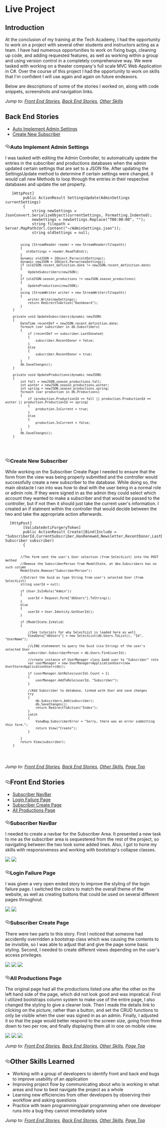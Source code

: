 <h1>Live Project</h1>
<h2>Introduction</h2>
<p>At the conclusion of my training at the Tech Academy, I had the opportunity to work on a project with several other students and instructors acting as a team. I have had numerous opportunities to work on fixing bugs, cleaning up code, and adding requested features, as well as working within a group and using version control in a completely comprehensive way. We were tasked with working on a theater company's full scale MVC Web Application in C#. Over the course of this project I had the opportunity to work on skills that I'm confident I will use again and again on future endeavors.</p>
<p>Below are descriptions of some of the stories I worked on, along with code snippets, screenshots and navigation links.</p>
<p><em>Jump to: <a href="#front-end-stories">Front End Stories</a>, <a href="#back-end-stories">Back End Stories</a>, <a href="#other-skills-learned">Other Skills</a></em></p>
<h2>Back End Stories</h2>
<ul>
  <li><a href="#sorting-network-table">Auto Implement Admin Settings</a></li>
  <li><a href="#sorting-network-table2">Create New Subscriber</a></li>
</ul>
<h3><a id="user-content-sorting-network-table" class="anchor" aria-hidden="true" href="#sorting-network-table"><svg class="octicon octicon-link" viewBox="0 0 16 16" version="1.1" width="16" height="16" aria-hidden="true"><path fill-rule="evenodd" d="M4 9h1v1H4c-1.5 0-3-1.69-3-3.5S2.55 3 4 3h4c1.45 0 3 1.69 3 3.5 0 1.41-.91 2.72-2 3.25V8.59c.58-.45 1-1.27 1-2.09C10 5.22 8.98 4 8 4H4c-.98 0-2 1.22-2 2.5S3 9 4 9zm9-3h-1v1h1c1 0 2 1.22 2 2.5S13.98 12 13 12H9c-.98 0-2-1.22-2-2.5 0-.83.42-1.64 1-2.09V6.25c-1.09.53-2 1.84-2 3.25C6 11.31 7.55 13 9 13h4c1.45 0 3-1.69 3-3.5S14.5 6 13 6z"></path></svg></a>Auto Implement Admin Settings</h3>
<p>I was tasked with editing the Admin Controller, to automatically update the entries in the subscriber and productions databases when the admin updated certain settings that are set to a JSON file. After updating the SettingsUpdate method to determine if certain settings were changed, it would call new Methods to loop through the entries in their respective databases and update the set property.</p>
<pre><code>   [HttpPost]
        public ActionResult SettingsUpdate(AdminSettings currentSettings)
        {
            string newSettings = JsonConvert.SerializeObject(currentSettings, Formatting.Indented);
            newSettings = newSettings.Replace("T00:00:00", "");
            string filepath = Server.MapPath(Url.Content("~/AdminSettings.json"));
            string oldSettings = null;
             
            using (StreamReader reader = new StreamReader(filepath))
            {
               oldSettings = reader.ReadToEnd();
            }
            dynamic oldJSON = JObject.Parse(oldSettings);
            dynamic newJSON = JObject.Parse(newSettings);
            if (oldJSON.recent_definition.date != newJSON.recent_definition.date)
            {
                UpdateSubscribers(newJSON);
            }
            if (oldJSON.season_productions != newJSON.season_productions)
            {
                UpdateProductions(newJSON);
            }
            using (StreamWriter writer = new StreamWriter(filepath))
            {
                writer.Write(newSettings);
                return RedirectToAction("Dashboard");
            }
        }

        private void UpdateSubscribers(dynamic newJSON)
        {
            DateTime recentDef = newJSON.recent_definition.date;
            foreach (var subscriber in db.Subscribers)
            {
                if (recentDef >= subscriber.LastDonated)
                {
                    subscriber.RecentDonor = false;
                }
                else
                {
                    subscriber.RecentDonor = true;
                }
            }
            db.SaveChanges();
        }

        private void UpdateProductions(dynamic newJSON)
        {
            int fall = newJSON.season_productions.fall;
            int winter = newJSON.season_productions.winter;
            int spring = newJSON.season_productions.spring;
            foreach (var production in db.Productions)
            {
                if (production.ProductionId == fall || production.ProductionId == winter || production.ProductionId == spring)
                {
                    production.IsCurrent = true;
                }
                else
                {
                    production.IsCurrent = false;
                }
            }
            db.SaveChanges();
        }       
</code></pre>
<h3><a id="user-content-sorting-network-table2" class="anchor" aria-hidden="true" href="#sorting-network-table"><svg class="octicon octicon-link" viewBox="0 0 16 16" version="1.1" width="16" height="16" aria-hidden="true"><path fill-rule="evenodd" d="M4 9h1v1H4c-1.5 0-3-1.69-3-3.5S2.55 3 4 3h4c1.45 0 3 1.69 3 3.5 0 1.41-.91 2.72-2 3.25V8.59c.58-.45 1-1.27 1-2.09C10 5.22 8.98 4 8 4H4c-.98 0-2 1.22-2 2.5S3 9 4 9zm9-3h-1v1h1c1 0 2 1.22 2 2.5S13.98 12 13 12H9c-.98 0-2-1.22-2-2.5 0-.83.42-1.64 1-2.09V6.25c-1.09.53-2 1.84-2 3.25C6 11.31 7.55 13 9 13h4c1.45 0 3-1.69 3-3.5S14.5 6 13 6z"></path></svg></a>Create New Subscriber</h3>
<p>While working on the Subscriber Create Page I needed to ensure that the form from the view was being properly submitted and the controller would successfully create a new subscriber to the database. While doing so, the main obstacle I ran into was how to deal with the user being in a normal role or admin role. If they were signed in as the admin they could select which account they wanted to make a subscriber and that would be passed to the controller, but if not then it should just take the current user's information. I created an if statment within the controller that would decide between the two and take the appropriate action afterwards.</p>
<pre><code>  [HttpPost]
        [ValidateAntiForgeryToken]
        public ActionResult Create([Bind(Include = "SubscriberId,CurrentSubscriber,HasRenewed,Newsletter,RecentDonor,LastDonated,LastDonationAmt,SpecialRequests,Notes")]  Subscriber subscriber)
        {
           
            //The form sent the user's User selection (from SelectList) into the POST method
            //Remove the SubscriberPerson from ModelState, at dbo.Subscribers has no such column
            ModelState.Remove("SubscriberPerson");

            //Extract the Guid as type String from user's selected User (from SelectList)
            string userId = null;

            if (User.IsInRole("Admin"))
            {
                userId = Request.Form["dbUsers"].ToString();
            }
            else 
            { 
                userId = User.Identity.GetUserId();
            }

            if (ModelState.IsValid)
            {
              
                //See tutorials for why SelectList is loaded here as well
                ViewData["dbUsers"] = new SelectList(db.Users.ToList(), "Id", "UserName");

                //LINQ statemenet to query the Guid (via String) of the user's selected User
                subscriber.SubscriberPerson = db.Users.Find(userId);

                //create instance of UserManager class &add user to "Subscriber" role
                var userManager = new UserManager<ApplicationUser>(new UserStore<ApplicationUser>(db));

                if (userManager.GetRoles(userId).Count < 1)
                {
                    userManager.AddToRole(userId, "Subscriber");
                }

                //Add Subscriber to database, linked with User and save changes
                try
                {
                    db.Subscribers.Add(subscriber);
                    db.SaveChanges();
                    return RedirectToAction("Index");
                }
                catch
                {
                    ViewBag.SubscriberError = "Sorry, there was an error submitting this form.";
                    return View("Create");
                }
                
            }
            return View(subscriber);
        }    
</code></pre>
<p><em>Jump to: <a href="#front-end-stories">Front End Stories</a>, <a href="#back-end-stories">Back End Stories</a>, <a href="#other-skills-learned">Other Skills</a>, <a href="#live-project">Page Top</a></em></p>
<h2><a id="user-content-front-end-stories" class="anchor" aria-hidden="true" href="#front-end-stories"><svg class="octicon octicon-link" viewBox="0 0 16 16" version="1.1" width="16" height="16" aria-hidden="true"><path fill-rule="evenodd" d="M4 9h1v1H4c-1.5 0-3-1.69-3-3.5S2.55 3 4 3h4c1.45 0 3 1.69 3 3.5 0 1.41-.91 2.72-2 3.25V8.59c.58-.45 1-1.27 1-2.09C10 5.22 8.98 4 8 4H4c-.98 0-2 1.22-2 2.5S3 9 4 9zm9-3h-1v1h1c1 0 2 1.22 2 2.5S13.98 12 13 12H9c-.98 0-2-1.22-2-2.5 0-.83.42-1.64 1-2.09V6.25c-1.09.53-2 1.84-2 3.25C6 11.31 7.55 13 9 13h4c1.45 0 3-1.69 3-3.5S14.5 6 13 6z"></path></svg></a>Front End Stories</h2>
<ul>
 <li><a href="#button-sizing-bug">Subscriber NavBar</a></li>
 <li><a href="#button-sizing-bug2">Login Failure Page</a></li>
 <li><a href="#button-sizing-bug3">Subscriber Create Page</a></li>
 <li><a href="#button-sizing-bug4">All Productions Page</a></li>
</ul>
<h3><a id="user-content-button-sizing-bug" class="anchor" aria-hidden="true" href="#button-sizing-bug"><svg class="octicon octicon-link" viewBox="0 0 16 16" version="1.1" width="16" height="16" aria-hidden="true"><path fill-rule="evenodd" d="M4 9h1v1H4c-1.5 0-3-1.69-3-3.5S2.55 3 4 3h4c1.45 0 3 1.69 3 3.5 0 1.41-.91 2.72-2 3.25V8.59c.58-.45 1-1.27 1-2.09C10 5.22 8.98 4 8 4H4c-.98 0-2 1.22-2 2.5S3 9 4 9zm9-3h-1v1h1c1 0 2 1.22 2 2.5S13.98 12 13 12H9c-.98 0-2-1.22-2-2.5 0-.83.42-1.64 1-2.09V6.25c-1.09.53-2 1.84-2 3.25C6 11.31 7.55 13 9 13h4c1.45 0 3-1.69 3-3.5S14.5 6 13 6z"></path></svg></a>Subscriber NavBar</h3>
<p>I needed to create a navbar for the Subscriber Area. It presented a new task to me as the subscriber area is sequestered from the rest of the project, so navigating between the two took some added lines. Also, I got to hone my skills with responsiveness and working with bootstrap's collapse classes.</p>
<img src="Screenshots/Sub_Navbar_After_1.png">
<img src="Screenshots/Sub_Navbar_After_3.png">
<h3><a id="user-content-button-sizing-bug2" class="anchor" aria-hidden="true" href="#button-sizing-bug"><svg class="octicon octicon-link" viewBox="0 0 16 16" version="1.1" width="16" height="16" aria-hidden="true"><path fill-rule="evenodd" d="M4 9h1v1H4c-1.5 0-3-1.69-3-3.5S2.55 3 4 3h4c1.45 0 3 1.69 3 3.5 0 1.41-.91 2.72-2 3.25V8.59c.58-.45 1-1.27 1-2.09C10 5.22 8.98 4 8 4H4c-.98 0-2 1.22-2 2.5S3 9 4 9zm9-3h-1v1h1c1 0 2 1.22 2 2.5S13.98 12 13 12H9c-.98 0-2-1.22-2-2.5 0-.83.42-1.64 1-2.09V6.25c-1.09.53-2 1.84-2 3.25C6 11.31 7.55 13 9 13h4c1.45 0 3-1.69 3-3.5S14.5 6 13 6z"></path></svg></a>Login Failure Page</h3>
<p>I was given a very open ended story to improve the styling of the login failure page. I switched the colors to match the overall theme of the website, as well as creating buttons that could be used on several different pages throughout.</p>
<img src="Screenshots/Login_Error_Before.png">
<img src="Screenshots/Login_Error_After.png">
<h3><a id="user-content-button-sizing-bug3" class="anchor" aria-hidden="true" href="#button-sizing-bug"><svg class="octicon octicon-link" viewBox="0 0 16 16" version="1.1" width="16" height="16" aria-hidden="true"><path fill-rule="evenodd" d="M4 9h1v1H4c-1.5 0-3-1.69-3-3.5S2.55 3 4 3h4c1.45 0 3 1.69 3 3.5 0 1.41-.91 2.72-2 3.25V8.59c.58-.45 1-1.27 1-2.09C10 5.22 8.98 4 8 4H4c-.98 0-2 1.22-2 2.5S3 9 4 9zm9-3h-1v1h1c1 0 2 1.22 2 2.5S13.98 12 13 12H9c-.98 0-2-1.22-2-2.5 0-.83.42-1.64 1-2.09V6.25c-1.09.53-2 1.84-2 3.25C6 11.31 7.55 13 9 13h4c1.45 0 3-1.69 3-3.5S14.5 6 13 6z"></path></svg></a>Subscriber Create Page</h3>
<p>There were two parts to this story. First I noticed that someone had accidently overridden a bootstrap class which was causing the contents to be invisible, so I was able to adjust that and give the page some basic styling. Second, I needed to create different views depending on the user's access privileges.</p>
<img src="Screenshots/Sub_Create_Admin.png">
<img src="Screenshots/Sub_Create_menber.png">
<img src="Screenshots/Sub_Create_Logged_Out.png">
<h3><a id="user-content-button-sizing-bug4" class="anchor" aria-hidden="true" href="#button-sizing-bug"><svg class="octicon octicon-link" viewBox="0 0 16 16" version="1.1" width="16" height="16" aria-hidden="true"><path fill-rule="evenodd" d="M4 9h1v1H4c-1.5 0-3-1.69-3-3.5S2.55 3 4 3h4c1.45 0 3 1.69 3 3.5 0 1.41-.91 2.72-2 3.25V8.59c.58-.45 1-1.27 1-2.09C10 5.22 8.98 4 8 4H4c-.98 0-2 1.22-2 2.5S3 9 4 9zm9-3h-1v1h1c1 0 2 1.22 2 2.5S13.98 12 13 12H9c-.98 0-2-1.22-2-2.5 0-.83.42-1.64 1-2.09V6.25c-1.09.53-2 1.84-2 3.25C6 11.31 7.55 13 9 13h4c1.45 0 3-1.69 3-3.5S14.5 6 13 6z"></path></svg></a>All Productions Page</h3>
<p>The original page had all the productions listed one after the other on the left hand side of the page, which did not look good and was impratical. First I utilized bootstraps column system to make use of the entire page, I also changed the styling to give a cleaner look. Then I made the details link to clicking on the picture, rather than a button, and set the CRUD functions to only be visible when the user was signed in as an admin. Finally, I adjusted it so that the page would better respond to the screen size, going from three down to two per row, and finally displaying them all in one on mobile view.</p>
<img src="Screenshots/Production_Index_Before_2.png">
<img src="Screenshots/Production_Index_After_1.png">
<img src="Screenshots/Production_Index_After_2.png">
<p><em>Jump to: <a href="#front-end-stories">Front End Stories</a>, <a href="#back-end-stories">Back End Stories</a>, <a href="#other-skills-learned">Other Skills</a>, <a href="#live-project">Page Top</a></em></p>
<h2><a id="user-content-other-skills-learned" class="anchor" aria-hidden="true" href="#other-skills-learned"><svg class="octicon octicon-link" viewBox="0 0 16 16" version="1.1" width="16" height="16" aria-hidden="true"><path fill-rule="evenodd" d="M4 9h1v1H4c-1.5 0-3-1.69-3-3.5S2.55 3 4 3h4c1.45 0 3 1.69 3 3.5 0 1.41-.91 2.72-2 3.25V8.59c.58-.45 1-1.27 1-2.09C10 5.22 8.98 4 8 4H4c-.98 0-2 1.22-2 2.5S3 9 4 9zm9-3h-1v1h1c1 0 2 1.22 2 2.5S13.98 12 13 12H9c-.98 0-2-1.22-2-2.5 0-.83.42-1.64 1-2.09V6.25c-1.09.53-2 1.84-2 3.25C6 11.31 7.55 13 9 13h4c1.45 0 3-1.69 3-3.5S14.5 6 13 6z"></path></svg></a>Other Skills Learned</h2>
<ul>
<li>Working with a group of developers to identify front and back end bugs to improve usability of an application</li>
<li>Improving project flow by communicating about who is working in what areas and how to best navigate the project as a whole</li>
<li>Learning new efficiencies from other developers by observing their workflow and asking questions</li>
<li>Practice with team programming/pair programming when one developer runs into a bug they cannot immediately solve</li>
</ul>
<p><em>Jump to: <a href="#front-end-stories">Front End Stories</a>, <a href="#back-end-stories">Back End Stories</a>, <a href="#other-skills-learned">Other Skills</a>, <a href="#live-project">Page Top</a></em></p>
